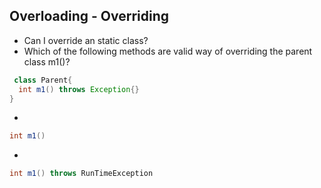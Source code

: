 ## Overloading - Overriding

* Can I override an static class?
* Which of the following methods are valid way of overriding the parent class m1()?
```java
 class Parent{
  int m1() throws Exception{}
}
```
* 
```java 
int m1()
```
* 
```java
int m1() throws RunTimeException
```
